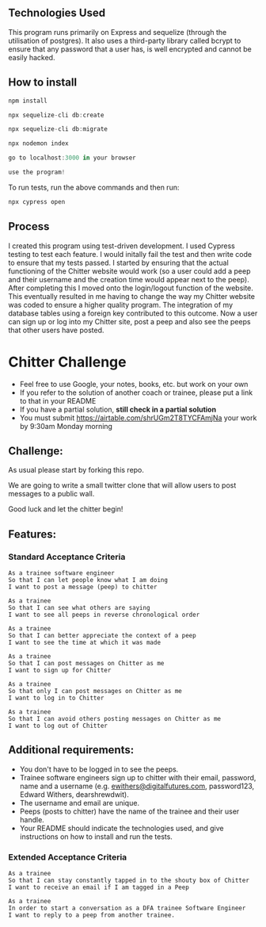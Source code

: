 ## Technologies Used

This program runs primarily on Express and sequelize (through the utilisation of postgres). It also uses a third-party library called bcrypt to ensure that any password that a user has, is well encrypted and cannot be easily hacked.

## How to install

```js
npm install

npx sequelize-cli db:create

npx sequelize-cli db:migrate

npx nodemon index

go to localhost:3000 in your browser

use the program!

```

To run tests, run the above commands and then run:

```js 
npx cypress open
```

## Process

I created this program using test-driven development. I used Cypress testing to test each feature. I would initally fail the test and then write code to ensure that my tests passed.
I started by ensuring that the actual functioning of the Chitter website would work (so a user could add a peep and their username and the creation time would appear next to the peep). After completing this I moved onto the login/logout function of the website. This eventually resulted in me having to change the way my Chitter website was coded to ensure a higher quality program. The integration of my database tables using a foreign key contributed to this outcome.
Now a user can sign up or log into my Chitter site, post a peep and also see the peeps that other users have posted. 


Chitter Challenge
=================

* Feel free to use Google, your notes, books, etc. but work on your own
* If you refer to the solution of another coach or trainee, please put a link to that in your README
* If you have a partial solution, **still check in a partial solution**
* You must submit https://airtable.com/shrUGm2T8TYCFAmjNa your work by 9:30am Monday morning

Challenge:
-------

As usual please start by forking this repo.

We are going to write a small twitter clone that will allow users to post messages to a public wall.

Good luck and let the chitter begin!

Features:
-------

### Standard Acceptance Criteria
```
As a trainee software engineer
So that I can let people know what I am doing  
I want to post a message (peep) to chitter

As a trainee
So that I can see what others are saying  
I want to see all peeps in reverse chronological order

As a trainee
So that I can better appreciate the context of a peep
I want to see the time at which it was made

As a trainee
So that I can post messages on Chitter as me
I want to sign up for Chitter

As a trainee
So that only I can post messages on Chitter as me
I want to log in to Chitter

As a trainee
So that I can avoid others posting messages on Chitter as me
I want to log out of Chitter
```

Additional requirements:
------

* You don't have to be logged in to see the peeps.
* Trainee software engineers sign up to chitter with their email, password, name and a username (e.g. ewithers@digitalfutures.com, password123, Edward Withers, dearshrewdwit).
* The username and email are unique.
* Peeps (posts to chitter) have the name of the trainee and their user handle.
* Your README should indicate the technologies used, and give instructions on how to install and run the tests.

### Extended Acceptance Criteria

```
As a trainee
So that I can stay constantly tapped in to the shouty box of Chitter
I want to receive an email if I am tagged in a Peep

As a trainee
In order to start a conversation as a DFA trainee Software Engineer
I want to reply to a peep from another trainee.
```
